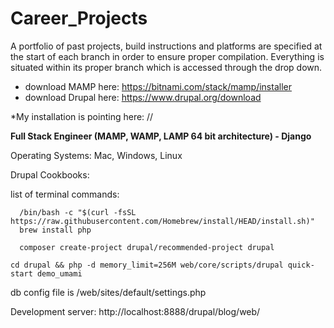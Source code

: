 # Career_Projects
A portfolio of past projects, build instructions and platforms are specified at the start of each branch in order to ensure proper compilation.  Everything is situated within its proper branch which is accessed through the drop down.   

* download MAMP here: https://bitnami.com/stack/mamp/installer
* download Drupal here: https://www.drupal.org/download

*My installation is pointing here: //

<b>Full Stack Engineer (MAMP, WAMP, LAMP 64 bit architecture) - Django</b>

Operating Systems:
Mac, Windows, Linux

Drupal Cookbooks: 


list of terminal commands:

      /bin/bash -c "$(curl -fsSL https://raw.githubusercontent.com/Homebrew/install/HEAD/install.sh)"
      brew install php

      composer create-project drupal/recommended-project drupal 

	cd drupal && php -d memory_limit=256M web/core/scripts/drupal quick-start demo_umami


db config file is /web/sites/default/settings.php


Development server:
http://localhost:8888/drupal/blog/web/
